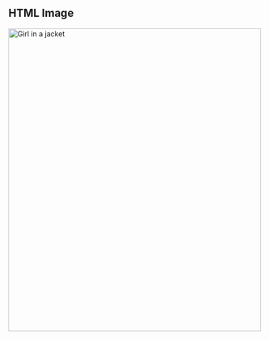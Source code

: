 <!DOCTYPE html>
<html>
<body>

<h2>HTML Image</h2>
<img src="img_girl.jpg" alt="Girl in a jacket" style="width:500px;height:600px;">

</body>
</html>
